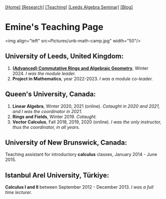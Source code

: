 [[Home]](https://emine-yildirim.github.io/) 
[[Research]](https://emine-yildirim.github.io/Research.html) 
[[Teaching]](https://emine-yildirim.github.io/teaching.html)
[[Leeds Algebra Seminar]](https://emine-yildirim.github.io/Leeds_Seminars_2023-24.html)
[[Blog]](http://yildirimemine.tumblr.com/)

# Emine's Teaching Page

<img align="left" src=Pictures/unb-math-camp.jpg"  width="50"/>

## University of Leeds, United Kingdom:

1. [**(Advanced) Commutative Rings and Algebraic Geometry**](https://emine-yildirim.github.io/teaching24), Winter 2024. *I was the module leader.*
2. **Project in Mathematics**, year 2022-2023. *I was a module co-leader.*

## Queen's University, Canada:

1. **Linear Algebra**, Winter 2020, 2021 (online). *Cotaught in 2020 and 2021, and I was the coordinator in 2021.*
2. **Rings and Fields**, Winter 2019. *Cotaught.*
3. **Vector Calculus**, Fall 2018, 2019, 2020 (online). *I was the only instructor, thus the coordinator, in all years.*
   
## University of New Brunswick, Canada:

Teaching assistant for introductory **calculus** classes, January 2014 - June 2015.

## Istanbul Arel University, Türkiye:

**Calculus I and II** between September 2012 - December 2013. *I was a full time lecturer.*





